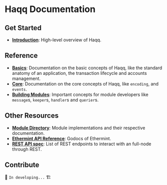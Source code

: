 <!--
layout: home
title: Haqq Documentation
description: Haqq is a scalable and interoperable Ethereum, built on Proof-of-Stake with fast-finality. Islamic Coin (ISLM) is a native currency of Haqq.
sections:
  - title: Introduction
    desc: Read a high-level overview of Haqq and its architecture.
    url: /intro
    icon: ethereum-intro
  - title: Basics
    desc: Start with the basic concepts of Haqq, like accounts and transactions.
    url: /basics
    icon: basics
  - title: Core Concepts
    desc: Read about the core concepts like encoding and events.
    url: /core
    icon: core
stack:
  - title: Cosmos SDK
    desc: The SDK is the world’s most popular framework for building application-specific blockchains.
    color: "#5064FB"
    label: sdk
    url: http://docs.cosmos.network
  - title: Ethereum
    desc: Ethereum is a global, open-source platform for decentralized applications.
    color: "#1A1F36"
    label: ethereum-black
    url: https://eth.wiki
  - title: Tendermint Core
    desc: The leading BFT engine for building blockchains, powering Haqq.
    color: "#00BB00"
    label: core
    url: http://docs.tendermint.com
footer:
  newsletter: false
aside: false
-->

# Haqq Documentation

## Get Started

- **[Introduction](./intro/overview.md)**: High-level overview of Haqq.

## Reference

- **[Basics](./basics/)**: Documentation on the basic concepts of Haqq, like the standard anatomy of an application, the transaction lifecycle and accounts management.
- **[Core](./core/)**: Documentation on the core concepts of Haqq, like `encoding`, and `events`.
- **[Building Modules](https://github.com/cosmos/cosmos-sdk/tree/main/docs/building-modules)**: Important concepts for module developers like `message`s, `keeper`s, `handler`s and `querier`s.

## Other Resources

- **[Module Directory](../x/)**: Module implementations and their respective documentation.
- **[Ethermint API Reference](https://godoc.org/github.com/evmos/ethermint)**: Godocs of Ethermint.
- **[REST API spec](https://cosmos.network/rpc/)**: List of REST endpoints to interact with an full-node through REST.

## Contribute

🚧 `In developing...` 🏗
